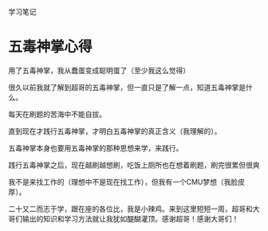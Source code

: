 学习笔记

# 五毒神掌心得

用了五毒神掌，我从蠢蛋变成聪明蛋了（至少我这么觉得）    

很久以前我就了解到超哥的五毒神掌，但一直只是了解一点，知道五毒神掌是什么。    

每天在刷题的苦海中不能自拔。

直到现在才践行五毒神掌，才明白五毒神掌的真正含义（我理解的）。

五毒神掌本身也要用五毒神掌的那种思想来学，来践行。

践行五毒神掌之后，现在越刷越想刷，吃饭上厕所也在想着刷题，刷完很累但很爽

我不是来找工作的（理想中不是现在找工作），但我有一个CMU梦想（我脸皮厚）。

二十又二而志于学，跟在座的各位比，我是小辣鸡。来到这里短短一周，超哥和大哥们输出的知识和学习方法就让我犹如醍醐灌顶。感谢超哥！感谢大哥们！